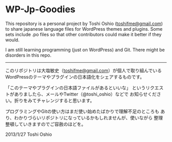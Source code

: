 WP-Jp-Goodies
=============

This repository is a personal project by Toshi Oshio (toshifme@gmail.com) 
to share japanese language files for WordPress themes and plugins.
Some sets include .po files so that other contributors could make it
better if they would.

I am still learning programming (just on WordPress) and Git. There might
be disorders in this repo.

***

このリポジトリは大塩敏史（toshifme@gmail.com）が個人で取り組んでいる
WordPressのテーマやプラグインの日本語化をシェアするものです。

「このテーマやプラグインの日本語ファイルがあるといいな」
というリクエストがありましたら、メールやTwitter（@toshi_oshio）などで
お知らせください。折りをみてチャレンジすると思います。

プログラミングやGitの使い方はまだ使い始めたばかりで理解不足のところも
あり、わかりづらいリポジトリになっているかもしれませんが、使いながら
整理整頓していきますのでご容赦のほどを。

2013/1/27 Toshi Oshio
